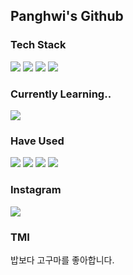 ## Panghwi's Github

### Tech Stack
<img src="https://img.shields.io/badge/React-61DAFB?style=flat&logo=React&logoColor=white"/> <img src="https://img.shields.io/badge/TypeScript-3178C6?style=flat&logo=TypeScript&logoColor=white"/> <img src="https://img.shields.io/badge/Sass-CC6699?style=flat&logo=Sass&logoColor=white"/> <img src="https://img.shields.io/badge/CSS Modules-000000?style=flat&logo=CSS Modules&logoColor=white"/> 


### Currently Learning..
<img src="https://img.shields.io/badge/Spring-6DB33F?style=flat&logo=Spring&logoColor=white"/> 

### Have Used
<img src="https://img.shields.io/badge/Node.js-339933?style=flat&logo=Node.js&logoColor=white"/> <img src="https://img.shields.io/badge/Express-000000?style=flat&logo=Express&logoColor=white"/> <img src="https://img.shields.io/badge/MySQL-4479A1?style=flat&logo=MySQL&logoColor=white"/> <img src="https://img.shields.io/badge/SQlite-003B57?style=flat&logo=SQlite&logoColor=white"/> 


### Instagram
<a href = "https://www.instagram.com/no_panghwi/" target = "_blank"><img src="https://img.shields.io/badge/no_panghwi-E4405F?style=flat&logo=Instagram&logoColor=white"/> </a>


### TMI
밥보다 고구마를 좋아합니다.









<!--
**muscleup15/muscleup15** is a ✨ _special_ ✨ repository because its `README.md` (this file) appears on your GitHub profile.

Here are some ideas to get you started:

- 🔭 I’m currently working on ...
- 🌱 I’m currently learning ...
- 👯 I’m looking to collaborate on ...
- 🤔 I’m looking for help with ...
- 💬 Ask me about ...
- 📫 How to reach me: ...
- 😄 Pronouns: ...
- ⚡ Fun fact: ...
-->
